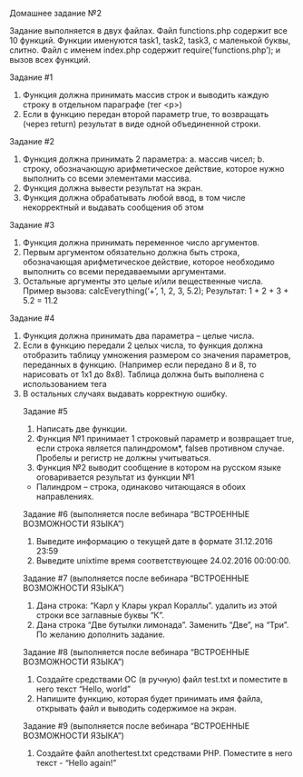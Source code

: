 Домашнее задание №2

Задание выполняется в двух файлах. Файл functions.php содержит все 10 функций.
Функции именуются task1, task2, task3, с маленькой буквы, слитно. Файл с именем
index.php содержит require(‘functions.php’); и вызов всех функций.

Задание #1

1. Функция должна принимать массив строк и выводить каждую строку в
отдельном параграфе (тег \<p\>)
2. Если в функцию передан второй параметр true, то возвращать (через return)
результат в виде одной объединенной строки.

Задание #2

1. Функция должна принимать 2 параметра:
a. массив чисел;
b. строку, обозначающую арифметическое действие, которое нужно
выполнить со всеми элементами массива.
2. Функция должна вывести результат на экран.
3. Функция должна обрабатывать любой ввод, в том числе некорректный и
выдавать сообщения об этом

Задание #3

1. Функция должна принимать переменное число аргументов.
2. Первым аргументом обязательно должна быть строка, обозначающая
арифметическое действие, которое необходимо выполнить со всеми
передаваемыми аргументами.
3. Остальные аргументы это целые и/или вещественные числа.
Пример вызова: calcEverything(‘+’, 1, 2, 3, 5.2);
Результат: 1 + 2 + 3 + 5.2 = 11.2

Задание #4

1. Функция должна принимать два параметра – целые числа.
2. Если в функцию передали 2 целых числа, то функция должна отобразить
таблицу умножения размером со значения параметров, переданных в функцию.
(Например если передано 8 и 8, то нарисовать от 1х1 до 8х8). Таблица должна
быть выполнена с использованием тега <table>
3. В остальных случаях выдавать корректную ошибку.

Задание #5

1. Написать две функции.
2. Функция №1 принимает 1 строковый параметр и возвращает true​, если строка
является палиндромом*, false​в противном случае. Пробелы и регистр не
должны учитываться.
3. Функция №2 выводит сообщение в котором на русском языке оговаривается
результат из функции №1
* Палиндром – строка, одинаково читающаяся в обоих направлениях.

Задание #6 (выполняется после вебинара “​ВСТРОЕННЫЕ ВОЗМОЖНОСТИ ЯЗЫКА”)

1. Выведите информацию о текущей дате в формате 31.12.2016 23:59
2. Выведите unixtime время соответствующее 24.02.2016 00:00:00.

Задание #7 (выполняется после вебинара “​ВСТРОЕННЫЕ ВОЗМОЖНОСТИ ЯЗЫКА”)

1. Дана строка: “Карл у Клары украл Кораллы”. удалить из этой строки все
заглавные буквы “К”.
2. Дана строка “Две бутылки лимонада”. Заменить “Две”, на “Три”. По желанию
дополнить задание.

Задание #8 (выполняется после вебинара “​ВСТРОЕННЫЕ ВОЗМОЖНОСТИ ЯЗЫКА”)

1. Создайте средствами ОС (в ручную) файл test.txt и поместите в него текст
“Hello, world”
2. Напишите функцию, которая будет принимать имя файла, открывать файл и
выводить содержимое на экран.

Задание #9 (выполняется после вебинара “​ВСТРОЕННЫЕ ВОЗМОЖНОСТИ ЯЗЫКА”)

1. Создайте файл anothertest.txt средствами PHP. Поместите в него текст - “Hello
again!”